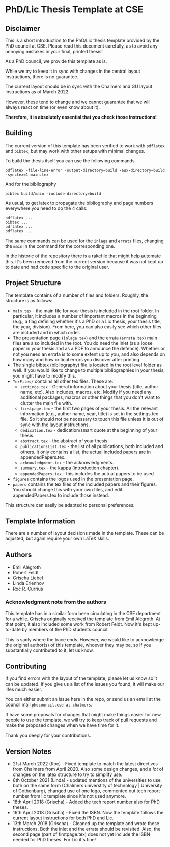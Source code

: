 # PhD/Lic Thesis Template at CSE

## Disclaimer
This is a short introduction to the PhD/Lic thesis template provided by the PhD council at CSE.
Please read this document carefully, as to avoid any annoying mistakes in your final, printed thesis!

As a PhD council, we provide this template as is.

While we try to keep it in sync with changes in the central layout instructions, there is no guarantee.

The current layout should be in sync with the Chalmers and GU layout instructions as of March 2022.

However, these tend to change and we cannot guarantee that we will always react on time (or even know about it).

**Therefore, it is absolutely essential that you check those instructions!**


## Building

The current version of this template has been verified to work with `pdflatex` and `bibtex`, but may work with other setups with minimal changes.

To build the thesis itself you can use the following commands

```
pdflatex -file-line-error -output-directory=build -aux-directory=build -synctex=1 main.tex
```

And for the bibliography

```
bibtex build/main -include-directory=build
```

As usual, to get latex to propagate the bibliography and page numbers everywhere you need to do the 4 calls:

```
pdflatex ...
bibtex ...
pdflatex ...
pdflatex ...
```

The same commands can be used for the `inlaga` and `errata` files, changing the `main` in the command for the corresponding one.

In the historic of the repository there is a rakefile that might help automate this. It's been removed from the current version because it was not kept up to date and had code specific to the original user.

## Project Structure
The template contains of a number of files and folders.
Roughly, the structure is as follows:

- `main.tex` - the main file for your thesis is included in the root folder. In particular, it includes a number of important macros in the beginning (e.g., a flag defining whether it's a PhD or a Lic thesis, your thesis title, the year, division). From here, you can also easily see which other files are included and in which order.
- The presentation page (`inlaga.tex`) and the errata (`errata.tex`) main files are also included in the root. You do need the inlet (as a loose paper in your thesis and as a PDF to announce the defence). Whether or not you need an errata is to some extent up to you, and also depends on how many and how critical errors you discover after printing.
- The single bibtex (bibliography) file is located in the root level folder as well. If you would like to change to multiple bibliographies in your thesis, you might have to modify this.
- `TexFiles/` contains all other tex files. These are:
    - `settings.tex` - General information about your thesis (title, author name, etc). Also includes, macros, etc. Modify if you need any additional packages, macros or other things that you don't want to clutter the main file with.
    - `firstpage.tex` - the first two pages of your thesis. All the relevant information (e.g., author name, year, title) is set in the settings.tex file. So it should not be necessary to touch this file unless it is out of sync with the layout instructions.
    - `dedication.tex` - dedication/smart quote at the beginning of your thesis.
    - `abstract.tex` - the abstract of your thesis.
    - `publicationsList.tex` - the list of all publications, both included and others. It only contains a list, the actual included papers are in appendedPapers.tex.
    - `acknowledgment.tex` - the acknowledgments.
    - `summary.tex` - the kappa (introduction chapter).
    - `appendedPapers.tex` - this includes the actual papers to be used
- `figures` contains the logos used in the presentation page.
- `papers` contains the tex files of the included papers and their figures. You should change this with your own files, and edit appendedPapers.tex to include those instead.

This structure can easily be adapted to personal preferences.


## Template Information
There are a number of layout decisions made in the template.
These can be adjusted, but again require your own LaTeX skills.

## Authors
- Emil Alégroth
- Robert Feldt
- Grischa Liebel
- Linda Erlenhov
- Roc R. Currius

### Acknowledgment note from the authors

This template has in a similar form been circulating in the CSE department for a while. Grischa originally received the template from Emil Alégroth. At that point, it also included some work from Robert Feldt. Now it's kept up-to-date by members of the PhD students council.

This is sadly where the trace ends.
However, we would like to acknowledge the original author(s) of this template, whoever they may be, so if you substantially contributed to it, let us know.


## Contributing

If you find errors with the layout of the template, please let us know so it can be updated. If you give us a list of the issues you found, it will make our lifes much easier.

You can either submit an issue here in the repo, or send us an email at the council mail `phdcouncil.cse at chalmers`.

If have some proposals for changes that might make things easier for new people to use the template, we will try to keep track of pull requests and make the proposed changes when we have time for it.

Thank you deeply for your contributions.


## Version Notes
- 21st March 2022 (Roc) - Fixed template to match the latest directives from Chalmers from April 2020. Also some design changes, and a *lot* of changes on the latex structure to try to simplify use.
- 8th October 2021 (Linda) - updated mentions of the universities to use both on the same form (Chalmers universtity of technology | University of Gothenburg), changed use of one logo, commented out tech report number from lic template since it's not used anymore.
- 18th April 2018 (Grischa) - Added the tech report number also for PhD theses.
- 16th April 2018 (Grischa) - Fixed the ISBN. Now the template follows the current layout instructions for both PhD and Lic.
- 13th March 2018 (Grischa) - Cleaned up the template and wrote these instructions. Both the inlet and the errata should be revisited. Also, the second page (part of firstpage.tex) does not yet include the ISBN needed for PhD theses. For Lic it's fine!

